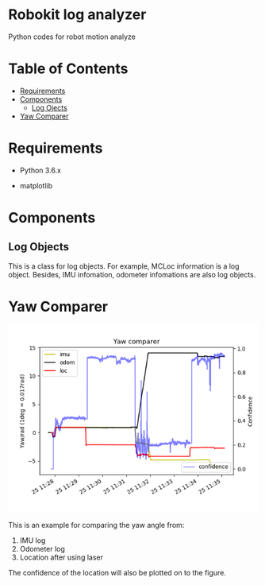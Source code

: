 # Robokit log analyzer
Python codes for robot motion analyze

# Table of Contents

   * [Requirements](#Requirements)
   * [Components](#Components)
      * [Log Ojects](#log-objects)
   * [Yaw Comparer](#yaw-comparer)

# Requirements

- Python 3.6.x

- matplotlib

# Components
## Log Objects
This is a class for log objects.
For example, MCLoc information is a log object. Besides, IMU infomation, odometer infomations are also log objects.

# Yaw Comparer

![example](https://github.com/XiaoxingChen/rbkloganalizer/blob/master/yawcomparer/compareEx.png)

This is an example for comparing the yaw angle from:
1. IMU log
2. Odometer log
3. Location after using laser

The confidence of the location will also be plotted on to the figure.
